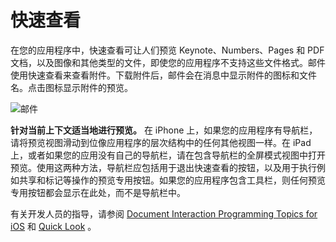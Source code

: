 # 快速查看

在您的应用程序中，快速查看可让人们预览 Keynote、Numbers、Pages 和 PDF 文档，以及图像和其他类型的文件，即使您的应用程序不支持这些文件格式。邮件使用快速查看来查看附件。下载附件后，邮件会在消息中显示附件的图标和文件名。点击图标显示附件的预览。

![邮件](https://developer.apple.com/ios/human-interface-guidelines/images/QuickLook-Screen_2x.png)


**针对当前上下文适当地进行预览。** 在 iPhone 上，如果您的应用程序有导航栏，请将预览视图滑动到位像应用程序的层次结构中的任何其他视图一样。在 iPad 上，或者如果您的应用没有自己的导航栏，请在包含导航栏的全屏模式视图中打开预览。使用这两种方法，导航栏应包括用于退出快速查看的按钮，以及用于执行例如共享和标记等操作的预览专用按钮。如果您的应用程序包含工具栏，则任何预览专用按钮都会显示在此处，而不是导航栏中。

有关开发人员的指导，请参阅 [Document Interaction Programming Topics for iOS](https://developer.apple.com/library/content/documentation/FileManagement/Conceptual/DocumentInteraction_TopicsForIOS/Introduction/Introduction.html) 和 [Quick Look](https://developer.apple.com/documentation/quicklook) 。